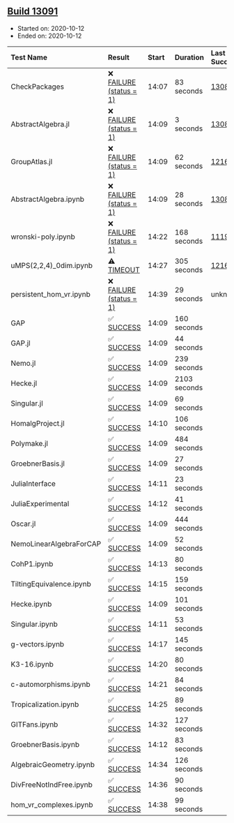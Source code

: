 ## [Build 13091](https://oscarci.mathematik.uni-kl.de/job/oscar/13091/)

* Started on: 2020-10-12
* Ended on: 2020-10-12

| Test Name    | Result | Start | Duration | Last Success | First Failure |
|:-------------|:-------|:------|:---------|:-------------|:--------------|
| CheckPackages | ❌ [FAILURE (status = 1)](https://oscarci.mathematik.uni-kl.de/job/oscar/13091/artifact/logs/build-13091/CheckPackages.log) | 14:07 | 83 seconds | [13085](https://oscarci.mathematik.uni-kl.de/job/oscar/13085/) | [13086](https://oscarci.mathematik.uni-kl.de/job/oscar/13086/) |
| AbstractAlgebra.jl | ❌ [FAILURE (status = 1)](https://oscarci.mathematik.uni-kl.de/job/oscar/13091/artifact/logs/build-13091/AbstractAlgebra.jl.log) | 14:09 | 3 seconds | [13085](https://oscarci.mathematik.uni-kl.de/job/oscar/13085/) | [13086](https://oscarci.mathematik.uni-kl.de/job/oscar/13086/) |
| GroupAtlas.jl | ❌ [FAILURE (status = 1)](https://oscarci.mathematik.uni-kl.de/job/oscar/13091/artifact/logs/build-13091/GroupAtlas.jl.log) | 14:09 | 62 seconds | [12167](https://oscarci.mathematik.uni-kl.de/job/oscar/12167/) | [12168](https://oscarci.mathematik.uni-kl.de/job/oscar/12168/) |
| AbstractAlgebra.ipynb | ❌ [FAILURE (status = 1)](https://oscarci.mathematik.uni-kl.de/job/oscar/13091/artifact/logs/build-13091/AbstractAlgebra.ipynb.log) | 14:09 | 28 seconds | [13085](https://oscarci.mathematik.uni-kl.de/job/oscar/13085/) | [13086](https://oscarci.mathematik.uni-kl.de/job/oscar/13086/) |
| wronski-poly.ipynb | ❌ [FAILURE (status = 1)](https://oscarci.mathematik.uni-kl.de/job/oscar/13091/artifact/logs/build-13091/wronski-poly.ipynb.log) | 14:22 | 168 seconds | [11192](https://oscarci.mathematik.uni-kl.de/job/oscar/11192/) | [11193](https://oscarci.mathematik.uni-kl.de/job/oscar/11193/) |
| uMPS(2,2,4)_0dim.ipynb | ⚠ [TIMEOUT](https://oscarci.mathematik.uni-kl.de/job/oscar/13091/artifact/logs/build-13091/uMPS-2-2-4-_0dim.ipynb.log) | 14:27 | 305 seconds | [12167](https://oscarci.mathematik.uni-kl.de/job/oscar/12167/) | [12168](https://oscarci.mathematik.uni-kl.de/job/oscar/12168/) |
| persistent_hom_vr.ipynb | ❌ [FAILURE (status = 1)](https://oscarci.mathematik.uni-kl.de/job/oscar/13091/artifact/logs/build-13091/persistent_hom_vr.ipynb.log) | 14:39 | 29 seconds | unknown | unknown |
| GAP | ✅ [SUCCESS](https://oscarci.mathematik.uni-kl.de/job/oscar/13091/artifact/logs/build-13091/GAP.log) | 14:09 | 160 seconds |  |  |
| GAP.jl | ✅ [SUCCESS](https://oscarci.mathematik.uni-kl.de/job/oscar/13091/artifact/logs/build-13091/GAP.jl.log) | 14:09 | 44 seconds |  |  |
| Nemo.jl | ✅ [SUCCESS](https://oscarci.mathematik.uni-kl.de/job/oscar/13091/artifact/logs/build-13091/Nemo.jl.log) | 14:09 | 239 seconds |  |  |
| Hecke.jl | ✅ [SUCCESS](https://oscarci.mathematik.uni-kl.de/job/oscar/13091/artifact/logs/build-13091/Hecke.jl.log) | 14:09 | 2103 seconds |  |  |
| Singular.jl | ✅ [SUCCESS](https://oscarci.mathematik.uni-kl.de/job/oscar/13091/artifact/logs/build-13091/Singular.jl.log) | 14:09 | 69 seconds |  |  |
| HomalgProject.jl | ✅ [SUCCESS](https://oscarci.mathematik.uni-kl.de/job/oscar/13091/artifact/logs/build-13091/HomalgProject.jl.log) | 14:10 | 106 seconds |  |  |
| Polymake.jl | ✅ [SUCCESS](https://oscarci.mathematik.uni-kl.de/job/oscar/13091/artifact/logs/build-13091/Polymake.jl.log) | 14:09 | 484 seconds |  |  |
| GroebnerBasis.jl | ✅ [SUCCESS](https://oscarci.mathematik.uni-kl.de/job/oscar/13091/artifact/logs/build-13091/GroebnerBasis.jl.log) | 14:09 | 27 seconds |  |  |
| JuliaInterface | ✅ [SUCCESS](https://oscarci.mathematik.uni-kl.de/job/oscar/13091/artifact/logs/build-13091/JuliaInterface.log) | 14:11 | 23 seconds |  |  |
| JuliaExperimental | ✅ [SUCCESS](https://oscarci.mathematik.uni-kl.de/job/oscar/13091/artifact/logs/build-13091/JuliaExperimental.log) | 14:12 | 41 seconds |  |  |
| Oscar.jl | ✅ [SUCCESS](https://oscarci.mathematik.uni-kl.de/job/oscar/13091/artifact/logs/build-13091/Oscar.jl.log) | 14:09 | 444 seconds |  |  |
| NemoLinearAlgebraForCAP | ✅ [SUCCESS](https://oscarci.mathematik.uni-kl.de/job/oscar/13091/artifact/logs/build-13091/NemoLinearAlgebraForCAP.log) | 14:09 | 52 seconds |  |  |
| CohP1.ipynb | ✅ [SUCCESS](https://oscarci.mathematik.uni-kl.de/job/oscar/13091/artifact/logs/build-13091/CohP1.ipynb.log) | 14:13 | 80 seconds |  |  |
| TiltingEquivalence.ipynb | ✅ [SUCCESS](https://oscarci.mathematik.uni-kl.de/job/oscar/13091/artifact/logs/build-13091/TiltingEquivalence.ipynb.log) | 14:15 | 159 seconds |  |  |
| Hecke.ipynb | ✅ [SUCCESS](https://oscarci.mathematik.uni-kl.de/job/oscar/13091/artifact/logs/build-13091/Hecke.ipynb.log) | 14:09 | 101 seconds |  |  |
| Singular.ipynb | ✅ [SUCCESS](https://oscarci.mathematik.uni-kl.de/job/oscar/13091/artifact/logs/build-13091/Singular.ipynb.log) | 14:11 | 53 seconds |  |  |
| g-vectors.ipynb | ✅ [SUCCESS](https://oscarci.mathematik.uni-kl.de/job/oscar/13091/artifact/logs/build-13091/g-vectors.ipynb.log) | 14:17 | 145 seconds |  |  |
| K3-16.ipynb | ✅ [SUCCESS](https://oscarci.mathematik.uni-kl.de/job/oscar/13091/artifact/logs/build-13091/K3-16.ipynb.log) | 14:20 | 80 seconds |  |  |
| c-automorphisms.ipynb | ✅ [SUCCESS](https://oscarci.mathematik.uni-kl.de/job/oscar/13091/artifact/logs/build-13091/c-automorphisms.ipynb.log) | 14:21 | 84 seconds |  |  |
| Tropicalization.ipynb | ✅ [SUCCESS](https://oscarci.mathematik.uni-kl.de/job/oscar/13091/artifact/logs/build-13091/Tropicalization.ipynb.log) | 14:25 | 89 seconds |  |  |
| GITFans.ipynb | ✅ [SUCCESS](https://oscarci.mathematik.uni-kl.de/job/oscar/13091/artifact/logs/build-13091/GITFans.ipynb.log) | 14:32 | 127 seconds |  |  |
| GroebnerBasis.ipynb | ✅ [SUCCESS](https://oscarci.mathematik.uni-kl.de/job/oscar/13091/artifact/logs/build-13091/GroebnerBasis.ipynb.log) | 14:12 | 83 seconds |  |  |
| AlgebraicGeometry.ipynb | ✅ [SUCCESS](https://oscarci.mathematik.uni-kl.de/job/oscar/13091/artifact/logs/build-13091/AlgebraicGeometry.ipynb.log) | 14:34 | 126 seconds |  |  |
| DivFreeNotIndFree.ipynb | ✅ [SUCCESS](https://oscarci.mathematik.uni-kl.de/job/oscar/13091/artifact/logs/build-13091/DivFreeNotIndFree.ipynb.log) | 14:36 | 90 seconds |  |  |
| hom_vr_complexes.ipynb | ✅ [SUCCESS](https://oscarci.mathematik.uni-kl.de/job/oscar/13091/artifact/logs/build-13091/hom_vr_complexes.ipynb.log) | 14:38 | 99 seconds |  |  |
